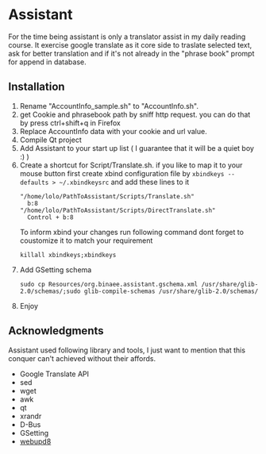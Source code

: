 # Assistant
For the time being assistant is only a translator assist in my daily reading course.
It exercise google translate as it core side to traslate selected text, ask for better translation and if it's not already in the "phrase book" prompt for append in database.

## Installation
1. Rename "AccountInfo_sample.sh" to "AccountInfo.sh".
2. get Cookie and phrasebook path by sniff http request. you can do that by press ctrl+shift+q in Firefox
3. Replace AccountInfo data with your cookie and url value.
4. Compile Qt project
5. Add Assistant to your start up list ( I guarantee that it will be a quiet boy :) )
7. Create a shortcut for Script/Translate.sh. 
	if you like to map it to your mouse button first create xbind configuration file by
	`xbindkeys --defaults > ~/.xbindkeysrc`
	and add these lines to it
	```
	"/home/lolo/PathToAssistant/Scripts/Translate.sh"
	  b:8
	"/home/lolo/PathToAssistant/Scripts/DirectTranslate.sh"
	  Control + b:8
	```
	To inform xbind your changes run following command
	dont forget to coustomize it to match your requirement
	```
	killall xbindkeys;xbindkeys
	```
8. Add GSetting schema
	```
	sudo cp Resources/org.binaee.assistant.gschema.xml /usr/share/glib-2.0/schemas/;sudo glib-compile-schemas /usr/share/glib-2.0/schemas/
	```
9. Enjoy


## Acknowledgments
Assistant used following library and tools, I just want to mention that this conquer can't achieved without their affords.
- Google Translate API
- sed
- wget
- awk
- qt
- xrandr
- D-Bus
- GSetting
- [webupd8](http://www.webupd8.org/2016/03/translate-any-text-you-select-on-your.html)
